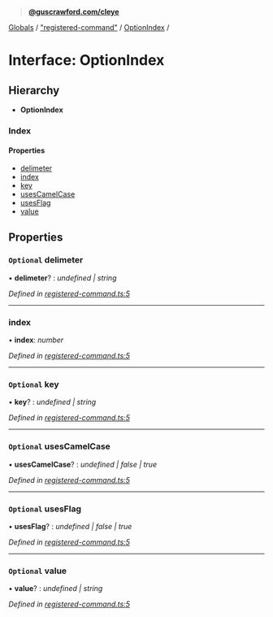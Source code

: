 > **[@guscrawford.com/cleye](../README.md)**

[Globals](../globals.md) / ["registered-command"](../modules/_registered_command_.md) / [OptionIndex](_registered_command_.optionindex.md) /

# Interface: OptionIndex

## Hierarchy

* **OptionIndex**

### Index

#### Properties

* [delimeter](_registered_command_.optionindex.md#optional-delimeter)
* [index](_registered_command_.optionindex.md#index)
* [key](_registered_command_.optionindex.md#optional-key)
* [usesCamelCase](_registered_command_.optionindex.md#optional-usescamelcase)
* [usesFlag](_registered_command_.optionindex.md#optional-usesflag)
* [value](_registered_command_.optionindex.md#optional-value)

## Properties

### `Optional` delimeter

• **delimeter**? : *undefined | string*

*Defined in [registered-command.ts:5](https://github.com/guscrawford-com/cleye/blob/6a04a70/src/registered-command.ts#L5)*

___

###  index

• **index**: *number*

*Defined in [registered-command.ts:5](https://github.com/guscrawford-com/cleye/blob/6a04a70/src/registered-command.ts#L5)*

___

### `Optional` key

• **key**? : *undefined | string*

*Defined in [registered-command.ts:5](https://github.com/guscrawford-com/cleye/blob/6a04a70/src/registered-command.ts#L5)*

___

### `Optional` usesCamelCase

• **usesCamelCase**? : *undefined | false | true*

*Defined in [registered-command.ts:5](https://github.com/guscrawford-com/cleye/blob/6a04a70/src/registered-command.ts#L5)*

___

### `Optional` usesFlag

• **usesFlag**? : *undefined | false | true*

*Defined in [registered-command.ts:5](https://github.com/guscrawford-com/cleye/blob/6a04a70/src/registered-command.ts#L5)*

___

### `Optional` value

• **value**? : *undefined | string*

*Defined in [registered-command.ts:5](https://github.com/guscrawford-com/cleye/blob/6a04a70/src/registered-command.ts#L5)*